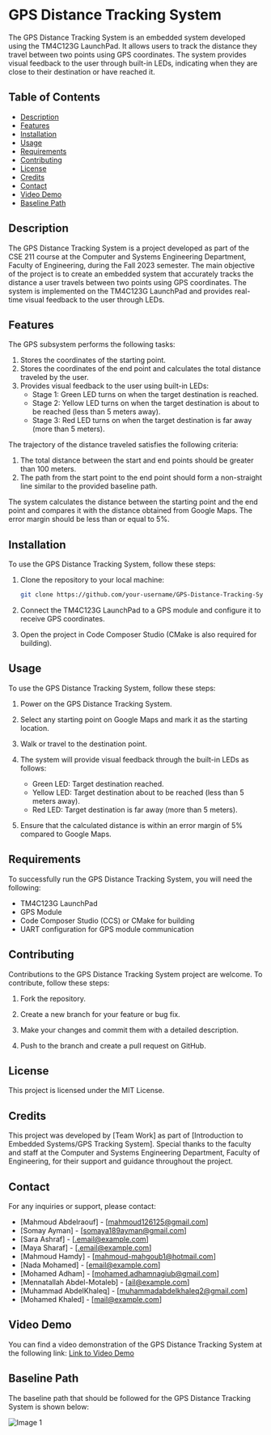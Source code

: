 # GPS Distance Tracking System

The GPS Distance Tracking System is an embedded system developed using the TM4C123G LaunchPad. It allows users to track the distance they travel between two points using GPS coordinates. The system provides visual feedback to the user through built-in LEDs, indicating when they are close to their destination or have reached it.

## Table of Contents

- [Description](#description)
- [Features](#features)
- [Installation](#installation)
- [Usage](#usage)
- [Requirements](#requirements)
- [Contributing](#contributing)
- [License](#license)
- [Credits](#credits)
- [Contact](#contact)
- [Video Demo](#video-demo)
- [Baseline Path](#baseline-path)

## Description

The GPS Distance Tracking System is a project developed as part of the CSE 211 course at the Computer and Systems Engineering Department, Faculty of Engineering, during the Fall 2023 semester. The main objective of the project is to create an embedded system that accurately tracks the distance a user travels between two points using GPS coordinates. The system is implemented on the TM4C123G LaunchPad and provides real-time visual feedback to the user through LEDs.

## Features

The GPS subsystem performs the following tasks:

1. Stores the coordinates of the starting point.
2. Stores the coordinates of the end point and calculates the total distance traveled by the user.
3. Provides visual feedback to the user using built-in LEDs:
   - Stage 1: Green LED turns on when the target destination is reached.
   - Stage 2: Yellow LED turns on when the target destination is about to be reached (less than 5 meters away).
   - Stage 3: Red LED turns on when the target destination is far away (more than 5 meters).

The trajectory of the distance traveled satisfies the following criteria:

1. The total distance between the start and end points should be greater than 100 meters.
2. The path from the start point to the end point should form a non-straight line similar to the provided baseline path.

The system calculates the distance between the starting point and the end point and compares it with the distance obtained from Google Maps. The error margin should be less than or equal to 5%.

## Installation

To use the GPS Distance Tracking System, follow these steps:

1. Clone the repository to your local machine:

   ```bash
   git clone https://github.com/your-username/GPS-Distance-Tracking-System.git
   ```

2. Connect the TM4C123G LaunchPad to a GPS module and configure it to receive GPS coordinates.

3. Open the project in Code Composer Studio (CMake is also required for building).

## Usage

To use the GPS Distance Tracking System, follow these steps:

1. Power on the GPS Distance Tracking System.

2. Select any starting point on Google Maps and mark it as the starting location.

3. Walk or travel to the destination point.

4. The system will provide visual feedback through the built-in LEDs as follows:
   - Green LED: Target destination reached.
   - Yellow LED: Target destination about to be reached (less than 5 meters away).
   - Red LED: Target destination is far away (more than 5 meters).

5. Ensure that the calculated distance is within an error margin of 5% compared to Google Maps.

## Requirements

To successfully run the GPS Distance Tracking System, you will need the following:

- TM4C123G LaunchPad
- GPS Module
- Code Composer Studio (CCS) or CMake for building
- UART configuration for GPS module communication

## Contributing

Contributions to the GPS Distance Tracking System project are welcome. To contribute, follow these steps:

1. Fork the repository.

2. Create a new branch for your feature or bug fix.

3. Make your changes and commit them with a detailed description.

4. Push to the branch and create a pull request on GitHub.

## License

This project is licensed under the MIT License.

## Credits

This project was developed by [Team Work] as part of [Introduction to Embedded Systems/GPS Tracking System]. Special thanks to the faculty and staff at the Computer and Systems Engineering Department, Faculty of Engineering, for their support and guidance throughout the project.

## Contact

For any inquiries or support, please contact:

- [Mahmoud Abdelraouf] - [mahmoud126125@gmail.com]
- [Somay Ayman] - [somaya189ayman@gmail.com]
- [Sara Ashraf] - [.email@example.com]
- [Maya Sharaf] - [.email@example.com]
- [Mahmoud Hamdy] - [mahmoud-mahgoub1@hotmail.com]
- [Nada Mohamed] - [email@example.com]
- [Mohamed Adham] - [mohamed.adhamnagiub@gmail.com]
- [Mennatallah Abdel-Motaleb] - [ail@example.com]
- [Muhammad AbdelKhaleq] - [muhammadabdelkhaleq2@gmail.com]
- [Mohamed Khaled] - [mail@example.com]

## Video Demo

You can find a video demonstration of the GPS Distance Tracking System at the following link: [Link to Video Demo](https://youtu.be/t8TfINgbRjQ)

## Baseline Path

The baseline path that should be followed for the GPS Distance Tracking System is shown below:

![Image 1](https://www.mdpi.com/ijgi/ijgi-11-00186/article_deploy/html/images/ijgi-11-00186-g001.png)


